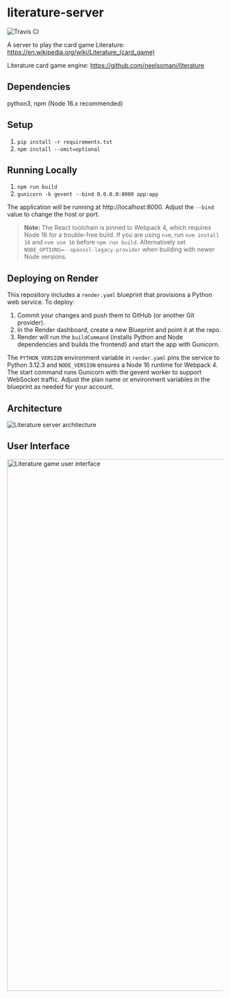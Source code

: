 # literature-server
![Travis CI](https://travis-ci.org/neelsomani/literature-server.svg?branch=master)

A server to play the card game Literature: https://en.wikipedia.org/wiki/Literature_(card_game)

Literature card game engine: https://github.com/neelsomani/literature

## Dependencies

python3, npm (Node 16.x recommended)

## Setup

1. `pip install -r requirements.txt`
2. `npm install --omit=optional`

## Running Locally

1. `npm run build`
2. `gunicorn -k gevent --bind 0.0.0.0:8000 app:app`

The application will be running at http://localhost:8000. Adjust the `--bind`
value to change the host or port.

> **Note:** The React toolchain is pinned to Webpack 4, which requires Node 16
> for a trouble-free build. If you are using `nvm`, run `nvm install 16` and
> `nvm use 16` before `npm run build`. Alternatively set
> `NODE_OPTIONS=--openssl-legacy-provider` when building with newer Node
> versions.

## Deploying on Render

This repository includes a `render.yaml` blueprint that provisions a Python web
service. To deploy:

1. Commit your changes and push them to GitHub (or another Git provider).
2. In the Render dashboard, create a new Blueprint and point it at the repo.
3. Render will run the `buildCommand` (installs Python and Node dependencies and
   builds the frontend) and start the app with Gunicorn.

The `PYTHON_VERSION` environment variable in `render.yaml` pins the service to
Python 3.12.3 and `NODE_VERSION` ensures a Node 16 runtime for Webpack 4. The
start command runs Gunicorn with the gevent worker to support WebSocket
traffic. Adjust the plan name or environment variables in the blueprint as
needed for your account.

## Architecture
![Literature server architecture](https://i.imgur.com/QwAif2T.jpg)

## User Interface

<img width="1243" alt="Literature game user interface" src="https://user-images.githubusercontent.com/7029855/149852615-24b15614-dd61-4ec3-9b83-7039fc111fad.png">

